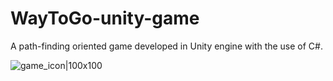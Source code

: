 # WayToGo-unity-game
A path-finding oriented game developed in Unity engine with the use of C#.

![game_icon|100x100](https://github.com/mistybanana/WayToGo-unity-game/blob/main/appstore_screenshots/icon.jpg?raw=true)
